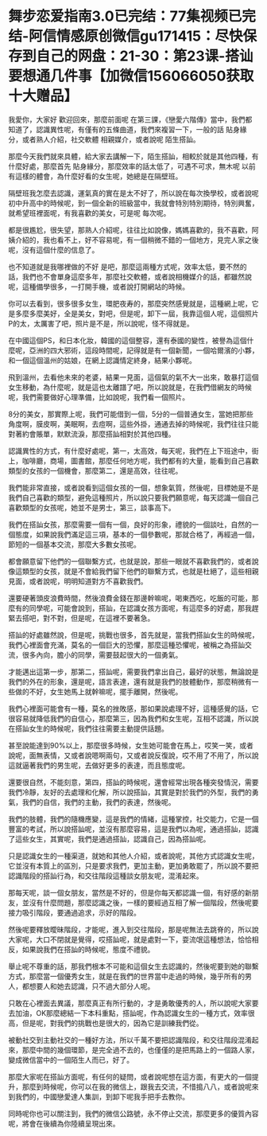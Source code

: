 # 舞步恋爱指南3.0已完结：77集视频已完结-阿信情感原创微信gu171415：尽快保存到自己的网盘：21-30：第23课-搭讪要想通几件事【加微信156066050获取十大赠品】

我愛你，大家好 歡迎回來，那麼前面呢 在第三課，《戀愛六階傳》當中，我們都知道了，認識異性呢，有僅有的五條曲道，我們來複習一下，一般的話 貼身緣分，或者熟人介紹，社交軟體 相親媒介，或者說呢 陌生搭訕。

那麼今天我們就來具體，給大家去講解一下，陌生搭訕，相較於就是其他四種，有什麼好處，那麼首先 貼身緣分，那麼效率的話太低了，可遇不可求，無木呢 以前有這樣的體會，為什麼好看的女生呢，她總是在隔壁班。

隔壁班我怎麼去認識，運氣真的實在是太不好了，所以說在每次換學校，或者說呢 初中升高中的時候呢，到一個全新的班級當中，我就會特別特別期待，特別興奮，就希望班裡面呢，有我喜歡的美女，可是呢 每次呢。

都是很尷尬，很失望，那熟人介紹呢，往往比如說像，媽媽喜歡的，我不喜歡，阿姨介紹的，我也看不上，好不容易呢，有一個稍微不錯的一個地方，見完人家之後呢，沒有這個什麼的信息了。

也不知道就是我哪裡做的不好 是吧，那麼這兩種方式呢，效率太低，要不然的話，我們也不會單身這麼多年，那麼社交軟體，或者說相機媒介的話，都雖然說呢，這種備學很多，一打開手機，或者說打開網站的時候。

你可以去看到，很多很多女生，環肥夜寿的，那麼突然感覺就是，這種網上呢，它是多麼多麼美好，全是美女，對吧，但是呢，卸下一屆，我靠這個人呢，這個照片P的太，太厲害了吧，照片是不是，所以說呢，怪不得就是。

在中國這個PS，和日本化妝，韓國的這個整容，還有泰國的變性，被譽為這個什麼呢，亞洲的四大邪術，這段時間呢，記得就是有一個新聞，一個哈爾濱的小夥，和一個這個溫州的姑娘，在網上認識情定終身，結果小夥呢。

飛到溫州，去看他未來的老婆，結果一見面，這個氣的氣不大一出來，敢暴打這個女生移動，為什麼呢，就是這也太離譜了吧，所以說就是，在我們借網友的時候呢，我們需要做好心理準備，比如說呢，我們看一個照片。

8分的美女，那實際上呢，我們可能借到一個，5分的一個普通女生，當她把那些角度啊，膜皮啊，美眠啊，去痘啊，這些外掛，通通去掉的時候呢，我們往往只能對著約會賬單，默默流淚，那麼搭訕相對於其他四種。

認識異性的方式，有什麼好處呢，第一，太高效，每天呢，我們在上下班途中，街上，咖啡廳，商場，圖書館，那麼任何地方呢，我們都有的大量，能看到自己喜歡類型的女孩的一個機會，那麼第二，還是高效，往往呢。

我們能非常直接，或者說看到這個女孩的一個，想象氣質，然後呢，目標她是不是我們自己喜歡的類型，避免這種照片，所以說只要我們願意呢，每天認識一個自己喜歡類型的女孩呢，她並不是男士，第三，談事高下。

我們在搭訕女孩，那麼需要一個有一個，良好的形象，禮貌的一個談吐，自然的一個態度，如果說我們滿足這三項，基本的一個參數呢，那就合格了，再經過一個，節短的一個基本交流，那麼大多數女孩呢。

都會願意留下他們的一個聯繫方式，也就是說，那些一眼就不喜歡我們的，或者說像這類型的女孩，就是不會給我們留下他們的聯繫方式，也就是杜絕了，這些相親見面，或者說呢，明明知道對方不喜歡我們。

還要硬著頭皮浪費時間，然後浪費金錢在那邊幹嘛呢，喝東西吃，吃飯的可能，那麼有的同學呢，可能會說到，搭訕，在認識女孩方面呢，有這麼多的好處，那我趕緊去搭吧，對不對，但是呢，在這裡不要著急。

搭訕的好處雖然說，但是呢，挑戰也很多，首先就是，當我們搭訕女生的時候呢，我們心裡面會充滿，莫名的一個巨大的恐懼，那麼這種恐懼呢，被稱之為搭訕交流，很多內向，膽小的同學，需要鼓起很大的一個勇氣。

才能邁出這第一步，那第二，搭訕呢，需要我們拿出自己，最好的狀態，無論說是我們的外在的形象，還是呢，語言表達，還有就是我們的肢體動作，那麼稍微有一些做的不好，女生她馬上就幹嘛呢，擺手離開，然後呢。

我們心裡面可能會有一種，莫名的挫敗感，那如果說處理不好，這種感覺的話，它很容易就降低我們的自信心，那麼第三，因為我們和女生呢，互相不認識，所以說在搭訕女生的時候呢，我們往往需要主動提供話題。

甚至說能達到90%以上，那麼很多時候，女生她可能會在馬上，哎笑一笑，或者說呢，面無表情，又或者說嗯啊兩句，又或者說反復說，哎不用了不用了，所以說這就逼著我們的男生呢，去做好更多的表達，而且態度呢。

還要很自然，不能刻意，第四，搭訕的時候呢，還會經常出現各種突發情況，需要我們冷靜，友好的去處理和化解，所以說搭訕，其實是對於我們的外型，我們的勇氣，我們的自信，我們的主動，我們的表達，然後呢。

我們的肢體，我們的隨機應變，這是我們的情緒，這種掌控，社交能力，它是一個豐富的考試，所以說搭訕呢，並沒有那麼容易，這是我們以為呢，通過搭訕，認識了這些女生，其實呢，我們是通過搭訕，認識自己，因為搭訕呢。

只是認識女生的一種渠道，就她和其他人介紹，或者說呢，其他方式認識女生呢，它並沒有本質上的區別，只是要求我們，更加主動，更加勇敢罷了，所以說不要把認識階段的搭訕行為，和交往階段這種談女朋友呢，混淆起來。

那每天呢，談一個女朋友，當然是不好的，但是你每天都認識一個，有好感的新朋友，並沒有什麼問題，那麼認識之後，一樣的要經過互相了解一個階段，然後呢要接力吸引階段，要通過追求，示好的階段。

然後呢要釋放曖昧階段，才能呢，進入到交往階段，那是呢無法去跳脊的，所以說大家呢，大口不閉就是覺得，哎搭訕呢，就是處對一下，耍流氓這種想法，恰恰相反，如果說我們在搭訕的時候呢，態度不禮貌。

舉止呢不尊重的話，那我們根本不可能和這個女生去認識的，然後呢要到她的聯繫方式，那麼當一個優秀女生，就是在我們的世界當中走過的時候，幾乎所有的男人，都想要人和她去認識，只不過大部分人呢。

只敢在心裡面去異議，那麼真正有所行動的，才是勇敢優秀的人，所以說呢大家要去加油，OK那麼總結一下本科重點，搭訕呢，作為認識女生的一種方式，效率很高，但是呢，對我們的挑戰也是很大的，因為它是訓練我們從。

被動社交到主動社交的一種好方法，所以千萬不要把認識階段，和交往階段混淆起來，那麼中間的幾個環節，是完全過不去的，也僅僅的是把馬路上的一個路人家，變成微信當中的一個陌生人而已，好了。

那麼大家呢在搭訕方面呢，有任何的疑問，或者說呢想在這方面，有更大的一個提升，那麼到時候呢，你可以在我的微信上，跟我去交流，不惜搗八八，或者說呢來到我們的，中國戀愛達人集訓，到卸下呢我手把手去教你。

同時呢你也可以關注到，我們的微信公路號，永不停止交流，那麼更多的優質內容呢，將會在後續為你陸續呈現出來。